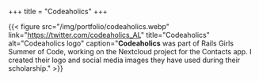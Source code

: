 +++
title = "Codeaholics"
+++

{{< figure src="/img/portfolio/codeaholics.webp" link="https://twitter.com/codeaholics_AL" title="Codeaholics" alt="Codeaholics logo" caption="**Codeaholics** was part of Rails Girls Summer of Code, working on the Nextcloud project for the Contacts app. I created their logo and social media images they have used during their scholarship." >}}
